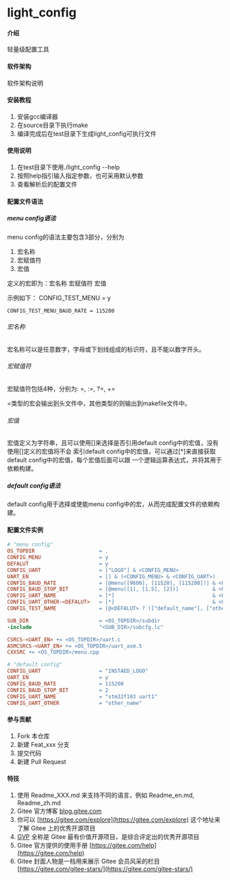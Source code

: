 # light_config

#### 介绍
轻量级配置工具

#### 软件架构
软件架构说明


#### 安装教程

1.  安装gcc编译器
2.  在source目录下执行make
3.  编译完成后在test目录下生成light_config可执行文件

#### 使用说明

1.  在test目录下使用./light_config --help
2.  按照help指引输入指定参数，也可采用默认参数
3.  查看解析后的配置文件

#### 配置文件语法
##### menu config语法
menu config的语法主要包含3部分，分别为
1. 宏名称
2. 宏赋值符
3. 宏值

定义的宏即为：宏名称 宏赋值符 宏值

示例如下：
	CONFIG_TEST_MENU = y

	CONFIG_TEST_MENU_BAUD_RATE = 115200

###### 宏名称
宏名称可以是任意数字，字母或下划线组成的标识符，且不能以数字开头。

###### 宏赋值符
宏赋值符包括4种，分别为: =, :=, ?=, +=

=类型的宏会输出到头文件中，其他类型的则输出到makefile文件中。

###### 宏值
宏值定义为字符串，且可以使用[]来选择是否引用default config中的宏值，没有使用[]定义的宏值将不会
索引default config中的宏值，可以通过[*]来直接获取default config中的宏值，每个宏值后面可以跟
一个逻辑运算表达式，并将其用于依赖构建。

##### default config语法
default config用于选择或使能menu config中的宏，从而完成配置文件的依赖构建。

#### 配置文件实例
```makefile
# "menu config"
OS_TOPDIR                     = .
CONFIG_MENU                   = y
DEFALUT                       = y
CONFIG_UART                   = ["LOGO"] & <CONFIG_MENU>
UART_EN                       = [] & (<CONFIG_MENU> & <CONFIG_UART>)
CONFIG_BAUD_RATE              = [@menu([9600], [11520], [115200])] & <UART_EN>
CONFIG_BAUD_STOP_BIT          = [@menu([1], [1.5], [2])]           & <UART_EN>
CONFIG_UART_NAME              = [*]                                & <UART_EN>
CONFIG_UART_OTHER-<DEFALUT>   = [*]                                & <UART_EN>
CONFIG_TEST_NAME              = [@<DEFALUT> ? (["default_name"], ["other_name"])] & <UART_EN>

SUB_DIR                       = <OS_TOPDIR>/subdir
-include                      "<SUB_DIR>/subcfg.lc"

CSRCS-<UART_EN> += <OS_TOPDIR>/uart.c
ASMCSRCS-<UART_EN> += <OS_TOPDIR>/uart_asm.S
CXXSRC += <OS_TOPDIR>/menu.cpp

```


```makefile
# "default config"
CONFIG_UART                   = "INSTAED_LOGO"
UART_EN                       = y
CONFIG_BAUD_RATE              = 115200
CONFIG_BAUD_STOP_BIT          = 2
CONFIG_UART_NAME              = "stm32f103 uart1"
CONFIG_UART_OTHER             = "other_name"

```




#### 参与贡献

1.  Fork 本仓库
2.  新建 Feat_xxx 分支
3.  提交代码
4.  新建 Pull Request


#### 特技

1.  使用 Readme\_XXX.md 来支持不同的语言，例如 Readme\_en.md, Readme\_zh.md
2.  Gitee 官方博客 [blog.gitee.com](https://blog.gitee.com)
3.  你可以 [https://gitee.com/explore](https://gitee.com/explore) 这个地址来了解 Gitee 上的优秀开源项目
4.  [GVP](https://gitee.com/gvp) 全称是 Gitee 最有价值开源项目，是综合评定出的优秀开源项目
5.  Gitee 官方提供的使用手册 [https://gitee.com/help](https://gitee.com/help)
6.  Gitee 封面人物是一档用来展示 Gitee 会员风采的栏目 [https://gitee.com/gitee-stars/](https://gitee.com/gitee-stars/)
